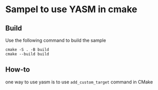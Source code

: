# Sampel to use YASM in cmake

## Build

Use the following command to build the sample

```
cmake -S . -B build
cmake --build build
```

## How-to

one way to use yasm is to use `add_custom_target` command in CMake

